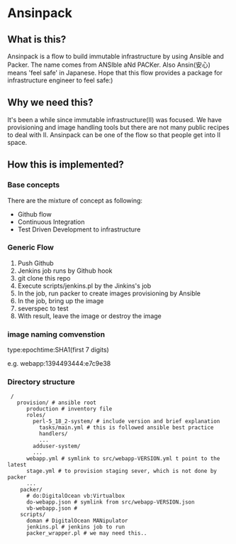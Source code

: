 Ansinpack
=========

## What is this? 

Ansinpack is a flow to build immutable infrastructure by using Ansible and Packer.
The name comes from ANSIble aNd PACKer. Also Ansin(安心) means 'feel safe' in Japanese. 
Hope that this flow provides a package for infrastructure engineer to feel safe:) 

## Why we need this?

It's been a while since immutable infrastructure(II) was focused. We have provisioning and image handling tools but there are not many public recipes to deal with II.  Ansinpack can be one of the flow so that people get into II space.

## How this is implemented? 

### Base concepts

There are the mixture of concept as following:

   * Github flow 
   * Continuous Integration 
   * Test Driven Development to infrastructure


### Generic Flow 

 1. Push Github
 2. Jenkins job runs by Github hook
 3. git clone this repo
 4. Execute scripts/jenkins.pl by the Jinkins's job
 5. In the job, run packer to create images provisioning by Ansible
 6. In the job, bring up the image
 7. severspec to test
 8. With result, leave the image or destroy the image

### image naming comvenstion

type:epochtime:SHA1(first 7 digits)

e.g. webapp:1394493444:e7c9e38

### Directory structure

```
 / 
   provision/ # ansible root
      production # inventory file
      roles/
        perl-5_18_2-system/ # include version and brief explanation
          tasks/main.yml # this is followed ansible best practice
          handlers/
          ...
        adduser-system/
        ...
      webapp.yml # symlink to src/webapp-VERSION.yml t point to the latest
      stage.yml # to provision staging sever, which is not done by packer
      ...
    packer/
      # do:DigitalOcean vb:Virtualbox
      do-webapp.json # symlink from src/webapp-VERSION.json 
      vb-webapp.json # 
    scripts/
      doman # DigitalOcean MANipulator 
      jenkins.pl # jenkins job to run
      packer_wrapper.pl # we may need this.. 
```


      
